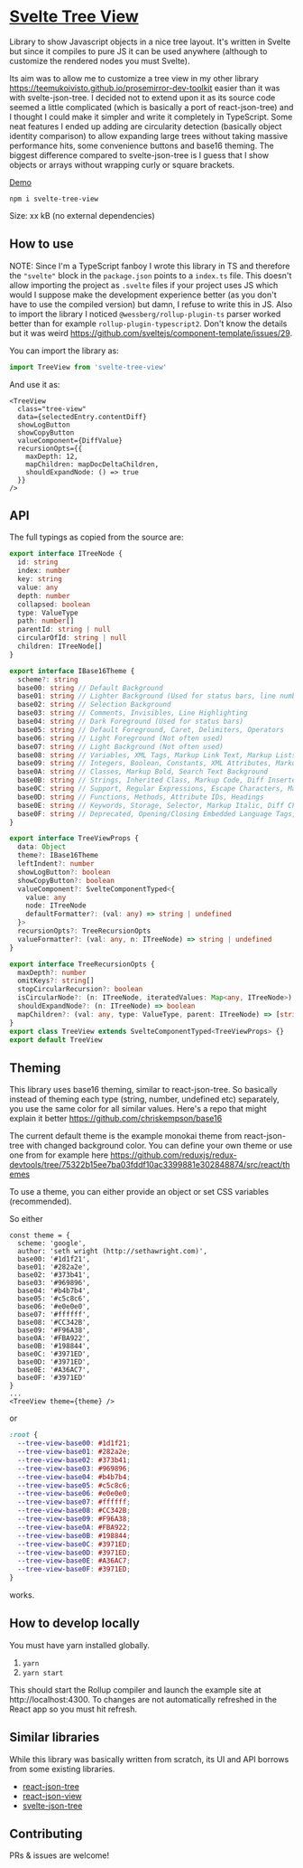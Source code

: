 # [Svelte Tree View](https://github.com/TeemuKoivisto/svelte-tree-view)

Library to show Javascript objects in a nice tree layout. It's written in Svelte but since it compiles to pure JS it can be used anywhere (although to customize the rendered nodes you must Svelte).

Its aim was to allow me to customize a tree view in my other library https://teemukoivisto.github.io/prosemirror-dev-toolkit easier than it was with svelte-json-tree. I decided not to extend upon it as its source code seemed a little complicated (which is basically a port of react-json-tree) and I thought I could make it simpler and write it completely in TypeScript. Some neat features I ended up adding are circularity detection (basically object identity comparison) to allow expanding large trees without taking massive performance hits, some convenience buttons and base16 theming. The biggest difference compared to svelte-json-tree is I guess that I show objects or arrays without wrapping curly or square brackets.

[Demo](https://teemukoivisto.github.io/svelte-tree-view/)

`npm i svelte-tree-view`

Size: xx kB (no external dependencies)

## How to use

NOTE: Since I'm a TypeScript fanboy I wrote this library in TS and therefore the `"svelte"` block in the `package.json` points to a `index.ts` file. This doesn't allow importing the project as `.svelte` files if your project uses JS which would I suppose make the development experience better (as you don't have to use the compiled version) but damn, I refuse to write this in JS. Also to import the library I noticed `@wessberg/rollup-plugin-ts` parser worked better than for example `rollup-plugin-typescript2`. Don't know the details but it was weird https://github.com/sveltejs/component-template/issues/29.

You can import the library as:

```ts
import TreeView from 'svelte-tree-view'
```

And use it as:

```tsx
<TreeView
  class="tree-view"
  data={selectedEntry.contentDiff}
  showLogButton
  showCopyButton
  valueComponent={DiffValue}
  recursionOpts={{
    maxDepth: 12,
    mapChildren: mapDocDeltaChildren,
    shouldExpandNode: () => true
  }}
/>
```

## API

The full typings as copied from the source are:

```ts
export interface ITreeNode {
  id: string
  index: number
  key: string
  value: any
  depth: number
  collapsed: boolean
  type: ValueType
  path: number[]
  parentId: string | null
  circularOfId: string | null
  children: ITreeNode[]
}

export interface IBase16Theme {
  scheme?: string
  base00: string // Default Background
  base01: string // Lighter Background (Used for status bars, line number and folding marks)
  base02: string // Selection Background
  base03: string // Comments, Invisibles, Line Highlighting
  base04: string // Dark Foreground (Used for status bars)
  base05: string // Default Foreground, Caret, Delimiters, Operators
  base06: string // Light Foreground (Not often used)
  base07: string // Light Background (Not often used)
  base08: string // Variables, XML Tags, Markup Link Text, Markup Lists, Diff Deleted
  base09: string // Integers, Boolean, Constants, XML Attributes, Markup Link Url
  base0A: string // Classes, Markup Bold, Search Text Background
  base0B: string // Strings, Inherited Class, Markup Code, Diff Inserted
  base0C: string // Support, Regular Expressions, Escape Characters, Markup Quotes
  base0D: string // Functions, Methods, Attribute IDs, Headings
  base0E: string // Keywords, Storage, Selector, Markup Italic, Diff Changed
  base0F: string // Deprecated, Opening/Closing Embedded Language Tags, e.g. <?php ?>
}

export interface TreeViewProps {
  data: Object
  theme?: IBase16Theme
  leftIndent?: number
  showLogButton?: boolean
  showCopyButton?: boolean
  valueComponent?: SvelteComponentTyped<{
    value: any
    node: ITreeNode
    defaultFormatter?: (val: any) => string | undefined
  }>
  recursionOpts?: TreeRecursionOpts
  valueFormatter?: (val: any, n: ITreeNode) => string | undefined
}

export interface TreeRecursionOpts {
  maxDepth?: number
  omitKeys?: string[]
  stopCircularRecursion?: boolean
  isCircularNode?: (n: ITreeNode, iteratedValues: Map<any, ITreeNode>) => boolean
  shouldExpandNode?: (n: ITreeNode) => boolean
  mapChildren?: (val: any, type: ValueType, parent: ITreeNode) => [string, any][] | undefined
}
export class TreeView extends SvelteComponentTyped<TreeViewProps> {}
export default TreeView
```

## Theming

This library uses base16 theming, similar to react-json-tree. So basically instead of theming each type (string, number, undefined etc) separately, you use the same color for all similar values. Here's a repo that might explain it better https://github.com/chriskempson/base16

The current default theme is the example monokai theme from react-json-tree with changed background color. You can define your own theme or use one from for example here https://github.com/reduxjs/redux-devtools/tree/75322b15ee7ba03fddf10ac3399881e302848874/src/react/themes

To use a theme, you can either provide an object or set CSS variables (recommended).

So either

```tsx
const theme = {
  scheme: 'google',
  author: 'seth wright (http://sethawright.com)',
  base00: '#1d1f21',
  base01: '#282a2e',
  base02: '#373b41',
  base03: '#969896',
  base04: '#b4b7b4',
  base05: '#c5c8c6',
  base06: '#e0e0e0',
  base07: '#ffffff',
  base08: '#CC342B',
  base09: '#F96A38',
  base0A: '#FBA922',
  base0B: '#198844',
  base0C: '#3971ED',
  base0D: '#3971ED',
  base0E: '#A36AC7',
  base0F: '#3971ED'
}
...
<TreeView theme={theme} />
```

or

```css
:root {
  --tree-view-base00: #1d1f21;
  --tree-view-base01: #282a2e;
  --tree-view-base02: #373b41;
  --tree-view-base03: #969896;
  --tree-view-base04: #b4b7b4;
  --tree-view-base05: #c5c8c6;
  --tree-view-base06: #e0e0e0;
  --tree-view-base07: #ffffff;
  --tree-view-base08: #CC342B;
  --tree-view-base09: #F96A38;
  --tree-view-base0A: #FBA922;
  --tree-view-base0B: #198844;
  --tree-view-base0C: #3971ED;
  --tree-view-base0D: #3971ED;
  --tree-view-base0E: #A36AC7;
  --tree-view-base0F: #3971ED;
}
```

works.

## How to develop locally

You must have yarn installed globally.

1. `yarn`
2. `yarn start`

This should start the Rollup compiler and launch the example site at http://localhost:4300. To changes are not automatically refreshed in the React app so you must hit refresh.

## Similar libraries

While this library was basically written from scratch, its UI and API borrows from some existing libraries.

- [react-json-tree](https://github.com/reduxjs/redux-devtools/tree/master/packages/react-json-tree)
- [react-json-view](https://github.com/mac-s-g/react-json-view)
- [svelte-json-tree](https://github.com/tanhauhau/svelte-json-tree)

## Contributing

PRs & issues are welcome!
